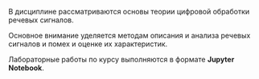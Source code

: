 В дисциплине рассматриваются основы теории цифровой обработки речевых сигналов.

Основное внимание уделяется методам описания и анализа речевых сигналов и помех и оценке их характеристик.

Лабораторные работы по курсу выполняются в формате **Jupyter Notebook**.